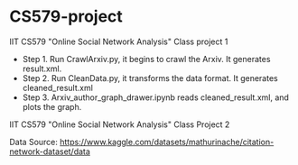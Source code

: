 # CS579-project

IIT CS579 "Online Social Network Analysis" Class project 1

* Step 1. Run CrawlArxiv.py, it begins to crawl the Arxiv. It generates result.xml.
* Step 2. Run CleanData.py, it transforms the data format. It generates cleaned_result.xml
* Step 3. Arxiv_author_graph_drawer.ipynb reads cleaned_result.xml, and plots the graph.



IIT CS579 "Online Social Network Analysis" Class Project 2

Data Source: https://www.kaggle.com/datasets/mathurinache/citation-network-dataset/data
